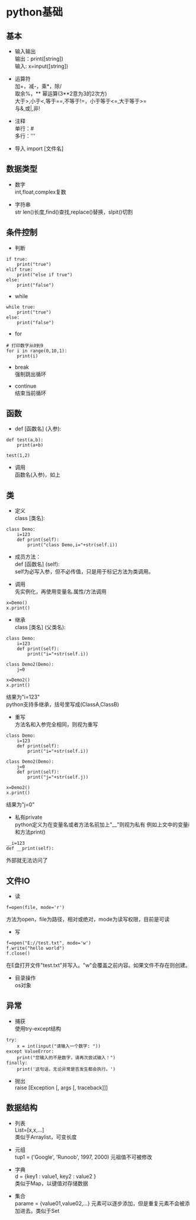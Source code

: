 # python基础

## 基本

+ 输入输出  
输出：print([string])  
输入: x=input([string])

+ 运算符  
加+，减-，乘*，除/  
取余%，** 幂运算(3**2意为3的2次方)  
大于>,小于<,等于==,不等于!=，小于等于<=,大于等于>=  
与&,或|,非!

+ 注释  
单行：#  
多行：''' 

+ 导入
import [文件名]

## 数据类型

+ 数字  
int,float,complex复数

+ 字符串  
str
len()长度,find()查找,replace()替换，slpit()切割

## 条件控制

+ 判断  
```
if true:
    print("true")
elif true:
    print("else if true")
else:
    print("false")
```

+ while  
```
while true:
    print("true")
else:
    print("false")
```

+ for  
```
# 打印数字从0到9
for i in range(0,10,1):
    print(i)
```
+ break  
强制跳出循环

+ continue  
结束当前循环

## 函数

+ def [函数名] (入参):   
```
def test(a,b):
    print(a+b)

test(1,2)
```

+ 调用  
函数名(入参)，如上

## 类
+ 定义  
class [类名]:

```
class Demo:
    i=123
    def print(self):
        print("class Demo,i="+str(self.i))

```

+ 成员方法：  
def [函数名] (self):  
self为必写入参，但不必传值，只是用于标记方法为类调用。

+ 调用  
先实例化，再使用变量名.属性/方法调用

```
x=Demo()
x.print()
```

+ 继承  
class [类名] (父类名):
```
class Demo:
    i=123
    def print(self):
        print("i="+str(self.i))

class Demo2(Demo):
    j=0

x=Demo2()
x.print()
```
结果为"i=123"  
python支持多继承，括号里写成(ClassA,ClassB)

+ 重写  
方法名和入参完全相同，则视为重写
```
class Demo:
    i=123
    def print(self):
        print("i="+str(self.i))

class Demo2(Demo):
    j=0
    def print(self):
        print("j="+str(self.j))

x=Demo2()
x.print()
```
结果为"j=0"

+ 私有private  
python定义为在变量名或者方法名前加上"__"则视为私有
例如上文中的变量i和方法print()  
```
__i=123
def __print(self):
```
外部就无法访问了

## 文件IO

+ 读  
```
f=open(file, mode='r')
```
方法为open，file为路径，相对或绝对，mode为读写权限，目前是可读

+ 写
```
f=open("E://test.txt", mode='w')
f.write("hello world")
f.close()
```
在E盘打开文件"test.txt"并写入。"w"会覆盖之前内容。如果文件不存在则创建。

+ 目录操作  
os对象

## 异常

+ 捕获  
使用try-except结构
```
try:
    x = int(input("请输入一个数字: "))
except ValueError:
    print("您输入的不是数字，请再次尝试输入！")
finally:
    print('这句话，无论异常是否发生都会执行。')
```

+ 抛出  
raise [Exception [, args [, traceback]]]

## 数据结构

+ 列表  
List=[x,x,...]  
类似于Arraylist，可变长度

+ 元组  
tup1 = ('Google', 'Runoob', 1997, 2000)
元祖值不可被修改

+ 字典  
d = {key1 : value1, key2 : value2 }  
类似于Map，以键值对存储数据

+ 集合  
parame = {value01,value02,...}
元素可以逐步添加，但是重复元素不会被添加进去。类似于Set